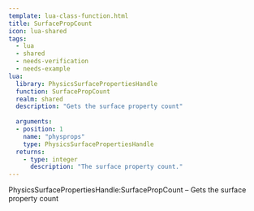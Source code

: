 ```yaml
---
template: lua-class-function.html
title: SurfacePropCount
icon: lua-shared
tags:
  - lua
  - shared
  - needs-verification
  - needs-example
lua:
  library: PhysicsSurfacePropertiesHandle
  function: SurfacePropCount
  realm: shared
  description: "Gets the surface property count"
  
  arguments:
  - position: 1
    name: "physprops"
    type: PhysicsSurfacePropertiesHandle
  returns:
    - type: integer
      description: "The surface property count."
---
```


<div class="lua__search__keywords">
PhysicsSurfacePropertiesHandle:SurfacePropCount &#x2013; Gets the surface property count
</div>
